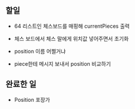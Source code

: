 ## 할일
* 64 리스트인 체스보드를 매핑해 currentPieces 출력
* 체스 보드에서 체스 말에게 위치값 넣어주면서 초기화
* position 이름 어쩔거냐

* piece한테 메시지 보내서 position 비교하기
## 완료한 일
* Position 포장가

